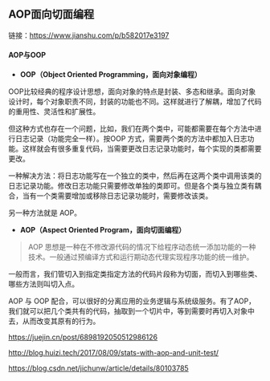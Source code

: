 ## AOP面向切面编程



链接：https://www.jianshu.com/p/b582017e3197



#### AOP与OOP

- **OOP（Object Oriented Programming，面向对象编程）**

OOP比较经典的程序设计思想，面向对象的特点是封装、多态和继承。面向对象设计时，每个对象职责不同，封装的功能也不同。这样就进行了解耦，增加了代码的重用性、灵活性和扩展性。



但这种方式也存在一个问题，比如，我们在两个类中，可能都需要在每个方法中进行日志记录（功能完全一样）。按OOP 方式，需要两个类的方法中都加入日志功能。这样就会有很多重复代码，当需要更改日志记录功能时，每个实现的类都需要更改。



一种解决方法：将日志功能写在一个独立的类中，然后再在这两个类中调用该类的日志记录功能。修改日志功能只需要修改单独的类即可。但是各个类与独立类有耦合，当有一个类需要增加或移除日志记录功能时，需要修改该类。

另一种方法就是 AOP。



- **AOP（Aspect Oriented Program，面向切面编程）**



> AOP 思想是一种在不修改源代码的情况下给程序动态统一添加功能的一种技术。一般通过预编译方式和运行期动态代理实现程序功能的统一维护。



一般而言，我们管切入到指定类指定方法的代码片段称为切面，而切入到哪些类、哪些方法则叫切入点。



AOP 与 OOP 配合，可以很好的分离应用的业务逻辑与系统级服务。有了AOP，我们就可以把几个类共有的代码，抽取到一个切片中，等到需要时再切入对象中去，从而改变其原有的行为。





https://juejin.cn/post/6898192050512986126



http://blog.huizi.tech/2017/08/09/stats-with-aop-and-unit-test/



https://blog.csdn.net/jichunw/article/details/80103785







